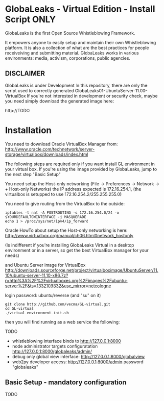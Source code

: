GlobaLeaks - Virtual Edition - Install Script ONLY
==================================================

GlobaLeaks is the first Open Source Whistleblowing Framework.

It empowers anyone to easily setup and maintain their own Whistleblowing platform. It is also a collection of what are the best practices for people receiveiving and submitting material. GlobaLeaks works in various environments: media, activism, corporations, public agencies.

## DISCLAIMER
GlobaLeaks is under Development
In this repository, there are only the script used to correctly generated GlobaLeaks01-UbuntuServer-11.00-VirtualBox
If you're not interested in development or security check, maybe you need simply download the generated image here:

http://TODO

Installation
============

You need to download Oracle VirtualBox Manager from:
http://www.oracle.com/technetwork/server-storage/virtualbox/downloads/index.html

The following steps are required only if you want install GL environment in your virtual box. If you're using the image provided by GlobaLeaks, jump to the next step "Basic Setup"

You need setup the Host-only networking (File -> Preferences -> Network -> + Host-only Networks) the IP address expected is 172.16.254.1, (the virtualbox is setupped to use 172.16.254.2/255.255.255.0)

You need to give routing from the VirtualBox to the outside:

	iptables -t nat -A POSTROUTING -s 172.16.254.0/24 -o $YOURDEFAULTGWINTERFACE -j MASQUERADE
	echo 1 > /proc/sys/net/ipv4/ip_forward

Oracle HowTo about setup the Host-only networking is here: http://www.virtualbox.org/manual/ch06.html#network_hostonly

(Is indifferent if you're installing GlobaLeaks Virtual in a desktop environment or in a server, so get the best VirtualBox manager for your needs)

and Ubuntu Server image for VirtualBox
http://downloads.sourceforge.net/project/virtualboximage/UbuntuServer/11.10/ubuntu-server-11.10-x86.7z?r=http%3A%2F%2Fvirtualboxes.org%2Fimages%2Fubuntu-server%2F&ts=1332109332&use_mirror=netcologne

login password: ubuntu/reverse (and "su" on it)

	git clone http://github.com/vecna/GL-virtual.git
	cd GL-virtual
	./virtual-environment-init.sh

then you will find running as a web service the following:

TODO

*  whistleblowing interface binds to http://127.0.0.1:8000
*  node administrator targets configuratation http://127.0.0.1:8000/globaleaks/admin/
*  debug only global view interface: http://127.0.0.1:8000/globalview
*  web2py developer access: http://127.0.0.1:8000/admin password "globaleaks"

Basic Setup - mandatory configuration
-------------------------------------

TODO
